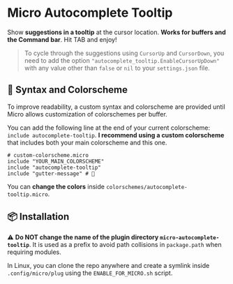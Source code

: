 # Micro Autocomplete Tooltip

Show **suggestions in a tooltip** at the cursor location. **Works for buffers and the Command bar**. Hit TAB and enjoy!

> To cycle through the suggestions using `CursorUp` and `CursorDown`, you need to add the option `"autocomplete_tooltip.EnableCursorUpDown"` with any value other than `false` or `nil` to your `settings.json` file.

## 🎨 Syntax and Colorscheme

To improve readability, a custom syntax and colorscheme are provided until Micro allows customization of colorschemes per buffer.

You can add the following line at the end of your current colorscheme: `include autocomplete-tooltip`. **I recommend using a custom colorscheme** that includes both your main colorscheme and this one.

```
# custom-colorscheme.micro
include "YOUR_MAIN_COLORSCHEME"
include "autocomplete-tooltip"
include "gutter-message" # 👀
```

You can **change the colors** inside `colorschemes/autocomplete-tooltip.micro`.

## 📦 Installation

⚠️ **Do NOT change the name of the plugin directory `micro-autocomplete-tooltip`**.  It is used as a prefix to avoid path collisions in `package.path` when requiring modules.

In Linux, you can clone the repo anywhere and create a symlink inside `.config/micro/plug` using the `ENABLE_FOR_MICRO.sh` script.
